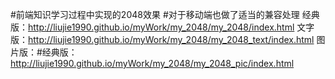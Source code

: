 #前端知识学习过程中实现的2048效果
#对于移动端也做了适当的兼容处理
经典版：http://liujie1990.github.io/myWork/my_2048/my_2048/index.html
文字版：http://liujie1990.github.io/myWork/my_2048/my_2048_text/index.html
图片版：#经典版：http://liujie1990.github.io/myWork/my_2048/my_2048_pic/index.html
